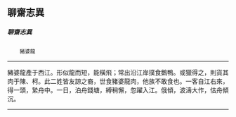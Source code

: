 

## 聊齋志異

##### 聊齋志異
　　`豬婆龍`

* * *

豬婆龍產于西江。形似龍而短，能橫飛；常出沿江岸撲食鵝鴨。或獵得之，則貨其肉于陳、柯。此二姓皆友諒之裔，世食豬婆龍肉，他族不敢食也。一客自江右來，得一頭，縶舟中。一日，泊舟錢塘，縛稍懈，忽躍入江。俄傾，波濤大作，估舟傾沉。

* * *

